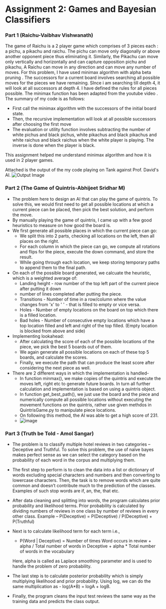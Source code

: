 # Assignment 2: Games and Bayesian Classifiers

### **Part 1 (Raichu-Vaibhav Vishwanath)** ###
The game of Raichu is a 2 player game which comprises of 3 pieces each : a pichu, a pikachu and raichu. The pichu can move only diagonally or above another opponent piece thus eliminating it. Similarly, the Pikachu can move only vertically and horizontally and can capture opposition pichu and pikachu, A Raichu can move in any direction and can move any number of moves.
For this problem, I have used minimax algorithm with alpha beta pruning . The successors for a current board involves searching all possible moves for the pieces we have remaining. SInce i am searching till depth 4, it will look at all successors at depth 4. 
I have defined the rules for all pieces possible. 
The minimax function has been adapted from the youtube video <a href='https://www.youtube.com/watch?v=l-hh51ncgDI'></a>.
The summary of my code is as follows:
<ul>
	<li> First call the minimax  algorithm with the successors of the initial board state.</li>
	<li> Then, the recursive implementation will look at all possible successors after choosing the first move</li>
	<li> The evaluation or utility function involves subtracting the number of white pichus and black pichus, white pikachus and black pikachus and white raichus and black raichus when the white player is playing. The inverse is done when the player is black. </li>
</ul>
This assignment helped me understand minimax algorithm and how it is used in 2 player games.  

Attached is the output of the my code playing on Tank against Prof. David's AI.
<img src='https://github.iu.edu/cs-b551-fa2021/abhmura-asangar-vavish-a2/blob/master/part1/Tank_op.png' alt='Output Image'>
  

### **Part 2 (The Game of Quintris-Abhijeet Sridhar M)** ###
- The problem here to design an AI that can play the game of quintris. To solve this, we would first need to get all possible locations at which a current piece can be placed, then pick the best solution, and perform the move. 
- By manually playing the game of quintris, I came up with a few good heuristics to measure on how good the board is. 
- We first generate all possible places in which the current piece can go:
  - We split this into 2 parts, checking all locations on the left, then all places on the right.
  - For each column in which the piece can go, we compute all rotations and flips for the piece, execute the down command, and store the result.
  - While going through each location, we keep storing temporary paths to append them to the final path.
- On each of the possible board generated, we calcuate the heuristic, which is a weighted average of:
  - Landing height - row number of the top left part of the current piece after putting it down
  - number of lines completed after putting the piece.
  - Transitions - Number of time in a row/column where the value changes from 'x' to ' ' - that is filled to empty or vice versa.
  - Holes - Number of empty locations on the board on top which there is a filled location.
  - Bad holes - Number of consecutive empty locations which have a top location filled and left and right of the top filled. (Empty location is blocked from above and side)
- Implementing lookahead:
  - After calculating the score of each of the possible locations of the piece, we pick the best 5 boards out of them.
  - We again generate all possible locations on each of these top 5 boards, and calculate the scores.
  - Finally, we execute the path that can produce the least score after considering the next piece as well.
- There are 2 different ways in which the implementation is handled-
  - In function minmax(), we make copies of the quintris and execute the moves left, right etc to generate future boards. In turn all further calculation and implementation is based on using a quintris object.
  - In function get_best_path(), we just use the board and the piece and numerically compute all possible locations without executing the movement functions on the quintris, rather use given methdos in QuintrisGame.py to manipulate piece locations.
  - On following this method, the AI was able to get a high score of 231.
  - ![image](https://media.github.iu.edu/user/18478/files/3473b100-4019-11ec-88a9-96dd50b04f1d)
   
### **Part 3 (Truth be Told - Amol Sangar)** ###
- The problem is to classify multiple hotel reviews in two categories – Deceptive and Truthful. To solve this problem, the use of naïve bayes makes perfect sense as we can select the category based on the probability of each word in the corpus and multiplying them. 
- The first step to perform is to clean the data into a list or dictionary of words excluding special characters and numbers and then converting to lowercase characters. Then, the task is to remove words which are quite common and doesn’t contribute much to the prediction of the classes. Examples of such stop words are if, an, the, that etc.
- After data cleaning and splitting into words, the program calculates prior probability and likelihood terms. Prior probability is calculated by dividing numbers of reviews in one class by number of reviews in every other class. Example – P(Deceptive) = P(Deceptive) / P(Deceptive) + P(Truthful)

- Next is to calculate likelihood term for each term i.e.,

  - P(Word | Deceptive) = Number of times Word occurs in review + alpha / Total number of words in Deceptive + alpha * Total number of words in the vocabulary

  Here, alpha is called as Laplace smoothing parameter and is used to handle the problem of zero probability.

- The last step is to calculate posterior probability which is simply multiplying likelihood and prior probability. Using log, we can do the same multiplication as - log(A*B) = logA + logB.

- Finally, the program cleans the input test reviews the same way as the training data and predicts the class output.
